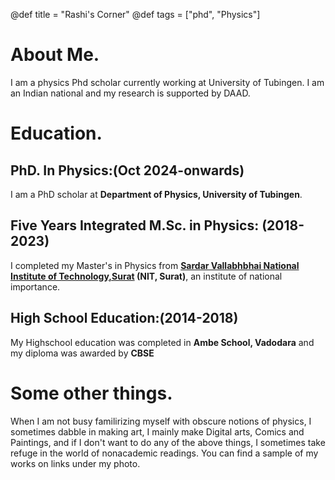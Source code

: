 @def title = "Rashi's Corner"
@def tags = ["phd", "Physics"]

# About Me.
I am a physics Phd scholar currently working at University of Tubingen. I am an Indian national and my research is supported by DAAD.
# Education.
## PhD. In Physics:(Oct 2024-onwards)
I am a PhD scholar at **Department of Physics, University of Tubingen**.
## Five Years Integrated M.Sc. in Physics: (2018-2023)
I completed my Master's in Physics from **[Sardar Vallabhbhai National Institute of Technology,Surat](https://www.svnit.ac.in/) (NIT, Surat)**, an institute of national importance.
## High School Education:(2014-2018)
My Highschool education was completed in  **Ambe School, Vadodara** and my diploma was awarded by **CBSE**
# Some other things.
When I am not busy familirizing myself with obscure notions of physics, I sometimes dabble in making art, I mainly make Digital arts, Comics and Paintings, and if I don't want to do any of the above things, I sometimes take refuge in the world of nonacademic readings. You can find a sample of my works on links under my photo.